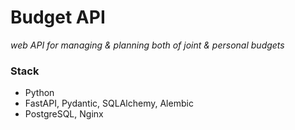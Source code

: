 # Budget API
_web API for managing & planning both of joint & personal budgets_

### Stack
* Python
* FastAPI, Pydantic, SQLAlchemy, Alembic
* PostgreSQL, Nginx

